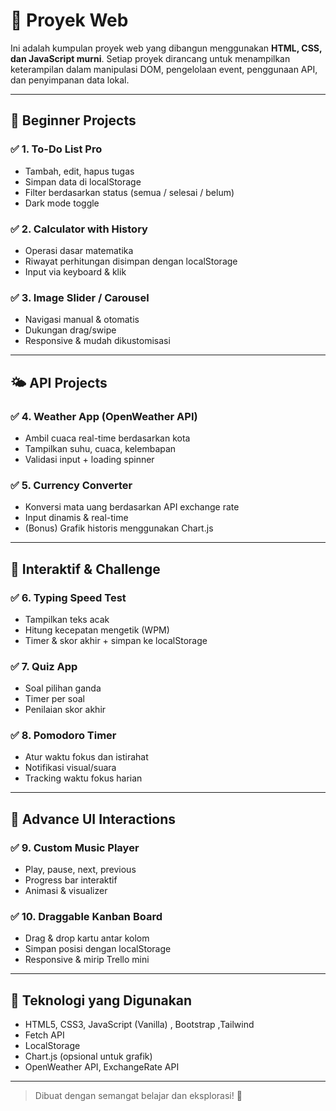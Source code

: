 # 🎯 Proyek Web

Ini adalah kumpulan proyek web yang dibangun menggunakan **HTML, CSS, dan JavaScript murni**. Setiap proyek dirancang untuk menampilkan keterampilan dalam manipulasi DOM, pengelolaan event, penggunaan API, dan penyimpanan data lokal.

---

## 🔰 Beginner Projects

### ✅ 1. To-Do List Pro

- Tambah, edit, hapus tugas
- Simpan data di localStorage
- Filter berdasarkan status (semua / selesai / belum)
- Dark mode toggle

### ✅ 2. Calculator with History

- Operasi dasar matematika
- Riwayat perhitungan disimpan dengan localStorage
- Input via keyboard & klik

### ✅ 3. Image Slider / Carousel

- Navigasi manual & otomatis
- Dukungan drag/swipe
- Responsive & mudah dikustomisasi

---

## 🌤️ API Projects

### ✅ 4. Weather App (OpenWeather API)

- Ambil cuaca real-time berdasarkan kota
- Tampilkan suhu, cuaca, kelembapan
- Validasi input + loading spinner

### ✅ 5. Currency Converter

- Konversi mata uang berdasarkan API exchange rate
- Input dinamis & real-time
- (Bonus) Grafik historis menggunakan Chart.js

---

## 🧠 Interaktif & Challenge

### ✅ 6. Typing Speed Test

- Tampilkan teks acak
- Hitung kecepatan mengetik (WPM)
- Timer & skor akhir + simpan ke localStorage

### ✅ 7. Quiz App

- Soal pilihan ganda
- Timer per soal
- Penilaian skor akhir

### ✅ 8. Pomodoro Timer

- Atur waktu fokus dan istirahat
- Notifikasi visual/suara
- Tracking waktu fokus harian

---

## 🧩 Advance UI Interactions

### ✅ 9. Custom Music Player

- Play, pause, next, previous
- Progress bar interaktif
- Animasi & visualizer

### ✅ 10. Draggable Kanban Board

- Drag & drop kartu antar kolom
- Simpan posisi dengan localStorage
- Responsive & mirip Trello mini

---

## 🧰 Teknologi yang Digunakan

- HTML5, CSS3, JavaScript (Vanilla) , Bootstrap ,Tailwind
- Fetch API
- LocalStorage
- Chart.js (opsional untuk grafik)
- OpenWeather API, ExchangeRate API

---

> Dibuat dengan semangat belajar dan eksplorasi! 🚀
